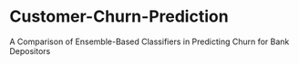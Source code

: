 # Customer-Churn-Prediction
A Comparison of Ensemble-Based Classifiers in Predicting Churn for Bank Depositors 
